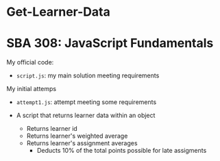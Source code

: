 # Get-Learner-Data

# SBA 308: JavaScript Fundamentals

My official code:

- `script.js`: my main solution meeting requirements

My initial attemps

- `attempt1.js`: attempt meeting some requirements

- A script that returns learner data within an object
  - Returns learner id
  - Returns learner's weighted average
  - Returns learner's assignment averages
    - Deducts 10% of the total points possible for late assigments
